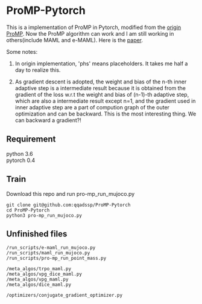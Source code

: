 # ProMP-Pytorch

This is a implementation of ProMP in Pytorch, modified from the [origin ProMP](https://github.com/jonasrothfuss/ProMP). Now the ProMP algorithm can work and I am still working in others(include MAML and e-MAML). Here is the [paper](https://arxiv.org/abs/1810.06784).  

Some notes:  

1. In origin implementation, 'phs' means placeholders. It takes me half a day to realize this.  

2. As gradient descent is adopted, the weight and bias of the n-th inner adaptive step is a intermediate result because it is obtained from the gradient of the loss w.r.t the weight and bias of (n-1)-th adaptive step, which are also a intermediate result except n=1, and the gradient used in inner adaptive step are a part of compution graph of the outer optimization and can be backward. This is the most interesting thing. We can backward a gradient?!  

## Requirement

python 3.6  
pytorch 0.4  

## Train

Download this repo and run pro-mp_run_mujoco.py  

    git clone git@github.com:qqadssp/ProMP-Pytorch
    cd ProMP-Pytorch
    python3 pro-mp_run_mujoco.py

## Unfinished files

    /run_scripts/e-maml_run_mujoco.py
    /run_scripts/maml_run_mujoco.py
    /run_scripts/pro-mp_run_point_mass.py

    /meta_algos/trpo_maml.py
    /meta_algos/vpg_dice_maml.py
    /meta_algos/vpg_maml.py
    /meta_algos/dice_maml.py

    /optimizers/conjugate_gradient_optimizer.py
